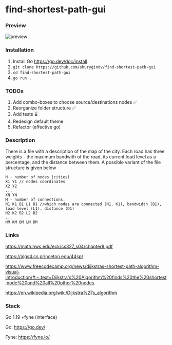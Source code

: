 # find-shortest-path-gui


### Preview

![preview](https://lh3.googleusercontent.com/pw/AL9nZEWcqeZWblhjEMOh3SROJhOC6FcuKIay3O2n5AxUJxfwDKtNhdV-cfa0PFcmEBD10EgacCDrDJ2RxzcG-1PBjH7uxSSObujVMlFz_bCV0sQxkird0wex7-cLA6TPRVTmG5rMxdbgjBpWLBj80b0d31dx=w500-h359-no?authuser=0)


### Installation

1. Install Go https://go.dev/doc/install
2. `git clone https://github.com/shurygindv/find-shortest-path-gui`
3. `cd find-shortest-path-gui`
3. `go run .`

### TODOs
1. Add combo-boxes to choose source/destinations nodes ✅
2. Reorganize folder structure ✅
3. Add tests ⌛
4. Redesign default theme
5. Refactor (effective go)


### Description

There is a file with a description of the map of the city. Each road has three weights - the maximum bandwith of the road, its current load level as a percentage, and the distance between them. A possible variant of the file structure is given below

```
N - number of nodes (cities)
X1 Y1 // nodes coordinates
X2 Y2
...
XN YN
M - number of connections.
N1 K1 B1 L1 D1 //which nodes are connected (N1, K1), bandwidth (B1), load level (L1), distance (D1)
N2 K2 B2 L2 D2 
...
NM KM BM LM DM
```


### Links
https://math.hws.edu/eck/cs327_s04/chapter8.pdf

https://algs4.cs.princeton.edu/44sp/

https://www.freecodecamp.org/news/dijkstras-shortest-path-algorithm-visual-introduction/#:~:text=Dijkstra's%20Algorithm%20finds%20the%20shortest,node%20and%20all%20other%20nodes. 

https://en.wikipedia.org/wiki/Dijkstra%27s_algorithm



### Stack

Go 1.19 +fyne (interface)

Go: https://go.dev/

Fyne: https://fyne.io/

